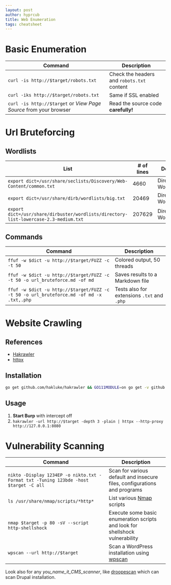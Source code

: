 ```yaml
---
layout: post
author: hyprcub
title: Web Enumeration
tags: cheatsheet
---
```

# Basic Enumeration

| Command | Description |
|----------|-------------|
| `curl -is http://$target/robots.txt` | Check the headers and `robots.txt` content |
| `curl -iks http://$target/robots.txt` | Same if SSL enabled |
| `curl -is http://$target` or *View Page Source* from your browser | Read the source code **carefully!** |

# Url Bruteforcing

## Wordlists

| List | # of lines | Description |
|------|------------|-------------|
| `export dict=/usr/share/seclists/Discovery/Web-Content/common.txt` | 4660 | Directory/Page Wordlist|
| `export dict=/usr/share/dirb/wordlists/big.txt` | 20469 | Directory/Page Wordlist|
| `export dict=/usr/share/dirbuster/wordlists/directory-list-lowercase-2.3-medium.txt` | 207629 | Directory/Page Wordlist |

## Commands

| Command | Description |
|---------|-------------|
| `ffuf -w $dict -u http://$target/FUZZ -c -t 50` | Colored output, 50 threads |
| `ffuf -w $dict -u http://$target/FUZZ -c -t 50 -o url_bruteforce.md -of md` | Saves results to a Markdown file |
| `ffuf -w $dict -u http://$target/FUZZ -c -t 50 -o url_bruteforce.md -of md -x .txt,.php` | Tests also for extensions `.txt` and `.php` |
 
# Website Crawling

## References

- [Hakrawler](https://github.com/hakluke/hakrawler)
- [httpx](https://github.com/projectdiscovery/httpx)

## Installation 

```bash
go get github.com/hakluke/hakrawler && GO111MODULE=on go get -v github.com/projectdiscovery/httpx/cmd/httpx && export PATH=$PATH:$HOME/go/bin
```

## Usage

1. **Start Burp** with intercept off
2. `hakrawler -url http://$target -depth 3 -plain | httpx --http-proxy http://127.0.0.1:8080`

# Vulnerability Scanning

| Command | Description |
|---------|-------------|
| `nikto -Display 1234EP -o nikto.txt -Format txt -Tuning 123bde -host $target -C all` | Scan for various default and insecure files, configurations and programs |
| `ls /usr/share/nmap/scripts/*http*` | List various [Nmap](https://nmap.org/) scripts |
| `nmap $target -p 80 -sV --script http-shellshock` | Execute some basic enumeration scripts and look for shellshock vulnerability |
| `wpscan --url http://$target` | Scan a WordPress installation using [wpscan](https://github.com/wpscanteam/wpscan) |

Look also for any *you_name_it_CMS_scanner*, like [droopescan](https://github.com/droope/droopescan) which can scan Drupal installation.
